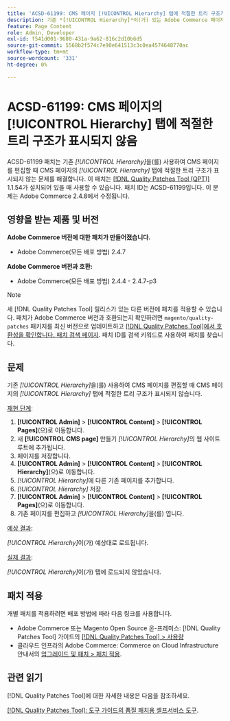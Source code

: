 ```yaml
---
title: 'ACSD-61199: CMS 페이지 [!UICONTROL Hierarchy] 탭에 적절한 트리 구조가 표시되지 않음'
description: 기존 *[!UICONTROL Hierarchy]*이(가) 있는 Adobe Commerce 페이지를 편집할 때 CMS 페이지의 *[!UICONTROL Hierarchy]* 탭에 적절한 트리 구조가 표시되지 않는 CMS 문제를 해결하려면 ACSD-61199 패치를 적용합니다.
feature: Page Content
role: Admin, Developer
exl-id: f541d001-9680-431a-9a62-816c2d10b6d5
source-git-commit: 5568b2f574c7e90e641513c3c0ea4574648770ac
workflow-type: tm+mt
source-wordcount: '331'
ht-degree: 0%

---
```


# ACSD-61199: CMS 페이지의 [!UICONTROL Hierarchy] 탭에 적절한 트리 구조가 표시되지 않음

ACSD-61199 패치는 기존 *[!UICONTROL Hierarchy]*&#x200B;을(를) 사용하여 CMS 페이지를 편집할 때 CMS 페이지의 *[!UICONTROL Hierarchy]* 탭에 적절한 트리 구조가 표시되지 않는 문제를 해결합니다. 이 패치는 [[!DNL Quality Patches Tool (QPT)]](/help/tools/quality-patches-tool/quality-patches-tool-to-self-serve-quality-patches.md) 1.1.54가 설치되어 있을 때 사용할 수 있습니다. 패치 ID는 ACSD-61199입니다. 이 문제는 Adobe Commerce 2.4.8에서 수정됩니다.

## 영향을 받는 제품 및 버전

**Adobe Commerce 버전에 대한 패치가 만들어졌습니다.**

* Adobe Commerce(모든 배포 방법) 2.4.7

**Adobe Commerce 버전과 호환:**

* Adobe Commerce(모든 배포 방법) 2.4.4 - 2.4.7-p3

>[!NOTE]
>
>새 [!DNL Quality Patches Tool] 릴리스가 있는 다른 버전에 패치를 적용할 수 있습니다. 패치가 Adobe Commerce 버전과 호환되는지 확인하려면 `magento/quality-patches` 패키지를 최신 버전으로 업데이트하고 [[!DNL Quality Patches Tool]에서 호환성을 확인합니다. 패치 검색 페이지](https://experienceleague.adobe.com/tools/commerce-quality-patches/index.html). 패치 ID를 검색 키워드로 사용하여 패치를 찾습니다.

## 문제

기존 *[!UICONTROL Hierarchy]*&#x200B;을(를) 사용하여 CMS 페이지를 편집할 때 CMS 페이지의 *[!UICONTROL Hierarchy]* 탭에 적절한 트리 구조가 표시되지 않습니다.

<u>재현 단계</u>:

1. **[!UICONTROL Admin]** > **[!UICONTROL Content]** > **[!UICONTROL Pages]**(으)로 이동합니다.
1. 새 **[!UICONTROL CMS page]** 만들기 *[!UICONTROL Hierarchy]*&#x200B;의 웹 사이트 루트에 추가됩니다.
1. 페이지를 저장합니다.
1. **[!UICONTROL Admin]** > **[!UICONTROL Content]** > **[!UICONTROL Hierarchy]**(으)로 이동합니다.
1. *[!UICONTROL Hierarchy]*&#x200B;에 다른 기존 페이지를 추가합니다.
1. *[!UICONTROL Hierarchy]* 저장.
1. **[!UICONTROL Admin]** > **[!UICONTROL Content]** > **[!UICONTROL Pages]**(으)로 이동합니다.
1. 기존 페이지를 편집하고 *[!UICONTROL Hierarchy]*&#x200B;을(를) 엽니다.

<u>예상 결과</u>:

*[!UICONTROL Hierarchy]*&#x200B;이(가) 예상대로 로드됩니다.

<u>실제 결과</u>:

*[!UICONTROL Hierarchy]*&#x200B;이(가) 탭에 로드되지 않았습니다.

## 패치 적용

개별 패치를 적용하려면 배포 방법에 따라 다음 링크를 사용합니다.

* Adobe Commerce 또는 Magento Open Source 온-프레미스: [!DNL Quality Patches Tool] 가이드의 [[!DNL Quality Patches Tool] > 사용량](/help/tools/quality-patches-tool/usage.md)
* 클라우드 인프라의 Adobe Commerce: Commerce on Cloud Infrastructure 안내서의 [업그레이드 및 패치 > 패치 적용](https://experienceleague.adobe.com/docs/commerce-cloud-service/user-guide/develop/upgrade/apply-patches.html).

## 관련 읽기

[!DNL Quality Patches Tool]에 대한 자세한 내용은 다음을 참조하세요.

[[!DNL Quality Patches Tool]: 도구 가이드의 품질 패치용 셀프서비스 도구](/help/tools/quality-patches-tool/quality-patches-tool-to-self-serve-quality-patches.md).
